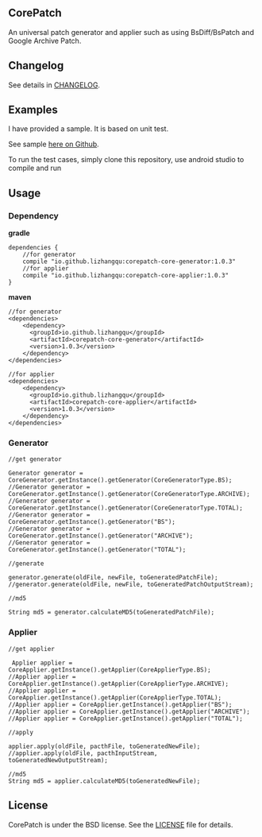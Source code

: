 ## CorePatch

An universal patch generator and applier such as using BsDiff/BsPatch and Google Archive Patch.

## Changelog

See details in [CHANGELOG](https://github.com/lizhangqu/CorePatch/blob/master/CHANGELOG.md).

## Examples

I have provided a sample. It is based on unit test.

See sample [here on Github](https://github.com/lizhangqu/CorePatch/tree/master/app/src/test/java/io/github/lizhangqu/corepatch/sample).

To run the test cases, simply clone this repository, use android studio to compile and run

## Usage

### Dependency

**gradle**

```
dependencies {
    //for generator
    compile "io.github.lizhangqu:corepatch-core-generator:1.0.3"
    //for applier
    compile "io.github.lizhangqu:corepatch-core-applier:1.0.3"
}
```

**maven**

```
//for generator
<dependencies>
    <dependency>
      <groupId>io.github.lizhangqu</groupId>
      <artifactId>corepatch-core-generator</artifactId>
      <version>1.0.3</version>
    </dependency>
</dependencies>

//for applier
<dependencies>
    <dependency>
      <groupId>io.github.lizhangqu</groupId>
      <artifactId>corepatch-core-applier</artifactId>
      <version>1.0.3</version>
    </dependency>
</dependencies>
```

### Generator

```
//get generator

Generator generator = CoreGenerator.getInstance().getGenerator(CoreGeneratorType.BS);
//Generator generator = CoreGenerator.getInstance().getGenerator(CoreGeneratorType.ARCHIVE);
//Generator generator = CoreGenerator.getInstance().getGenerator(CoreGeneratorType.TOTAL);
//Generator generator = CoreGenerator.getInstance().getGenerator("BS");
//Generator generator = CoreGenerator.getInstance().getGenerator("ARCHIVE");
//Generator generator = CoreGenerator.getInstance().getGenerator("TOTAL");

//generate

generator.generate(oldFile, newFile, toGeneratedPatchFile);
//generator.generate(oldFile, newFile, toGeneratedPatchOutputStream);

//md5

String md5 = generator.calculateMD5(toGeneratedPatchFile);
```

### Applier

```
//get applier

 Applier applier = CoreApplier.getInstance().getApplier(CoreApplierType.BS);
//Applier applier = CoreApplier.getInstance().getApplier(CoreApplierType.ARCHIVE);
//Applier applier = CoreApplier.getInstance().getApplier(CoreApplierType.TOTAL);
//Applier applier = CoreApplier.getInstance().getApplier("BS");
//Applier applier = CoreApplier.getInstance().getApplier("ARCHIVE");
//Applier applier = CoreApplier.getInstance().getApplier("TOTAL");

//apply

applier.apply(oldFile, pacthFile, toGeneratedNewFile);
//applier.apply(oldFile, pacthInputStream, toGeneratedNewOutputStream);

//md5
String md5 = applier.calculateMD5(toGeneratedNewFile);
```


## License

CorePatch is under the BSD license. See the [LICENSE](https://github.com/lizhangqu/CorePatch/blob/master/LICENSE) file for details.